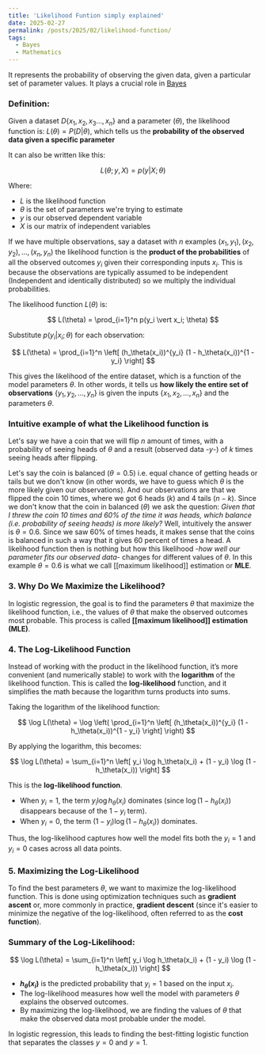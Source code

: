 ```yaml
---
title: 'Likelihood Funtion simply explained'
date: 2025-02-27
permalink: /posts/2025/02/likelihood-function/
tags:
  - Bayes
  - Mathematics
---
```


It represents the probability of observing the given data, given a particular set of parameter values. It plays a crucial role in [Bayes](https://afloresep.github.io/posts/2025/2/intro-bayes/)

### Definition:
Given a dataset $D \{x_1, x_2, x_3 ..., x_n \}$ and a parameter ($\theta$), the likelihood function is: 
$L(\theta) = P(D \vert \theta$), which tells us the **probability of the observed data given a specific parameter**

It can also be written like this:

$$
L(θ; y, X) = p(y \vert  X; θ)
$$

Where:
- $L$ is the likelihood function
- $θ$ is the set of parameters we're trying to estimate
- $y$ is our observed dependent variable
- $X$ is our matrix of independent variables

If we have multiple observations, say a dataset with $n$ examples $(x_1, y_1), (x_2, y_2), \dots, (x_n, y_n)$ the likelihood function is the **product of the probabilities** of all the observed outcomes $y_i$​ given their corresponding inputs $x_i$​. This is because the observations are typically assumed to be independent (Independent and identically distributed) so we multiply the individual probabilities.


The likelihood function $L(\theta)$ is:

$$
L(\theta) = \prod_{i=1}^n p(y_i \vert  x_i; \theta)
$$

Substitute $p(y_i \vert  x_i; \theta)$ for each observation:

$$
L(\theta) = \prod_{i=1}^n \left[ (h_\theta(x_i))^{y_i} (1 - h_\theta(x_i))^{1 - y_i} \right]
$$

This gives the likelihood of the entire dataset, which is a function of the model parameters $\theta$. In other words, it tells us **how likely the entire set of observations** $\{y_1, y_2, \dots, y_n\}$ is given the inputs $\{x_1, x_2, \dots, x_n\}$ and the parameters $\theta$.


### Intuitive example of what the Likelihood function is

Let's say we have a coin that we will flip $n$ amount of times, with a probability of seeing heads of $\theta$ and a result (observed data -$y$-) of $k$ times seeing heads after flipping. 

Let's say the coin is balanced ($\theta = 0.5$) i.e. equal chance of getting heads or tails but we don't know (in other words, we have to guess which $\theta$ is the more likely given our observations). And our observations are that we flipped the coin 10 times, where we got 6 heads ($k$) and 4 tails ($n - k$). Since we don't know that the coin in balanced ($\theta$) we ask the question: *Given that I threw the coin 10 times and 60% of the time it was heads, which balance (i.e. probability of seeing heads) is more likely?* 
Well, intuitively the answer is $\theta = 0.6$. Since we saw 60% of times heads, it makes sense that the coins is balanced in such a way that it gives 60 percent of times a head. A likelihood function then is nothing but how this likelihood -*how well our parameter fits our observed data*- changes for different values of $\theta$. In this example $\theta = 0.6$ is what we call [[maximum likelihood]] estimation or **MLE**. 




### 3. Why Do We Maximize the Likelihood?

In logistic regression, the goal is to find the parameters $\theta$ that maximize the likelihood function, i.e., the values of $\theta$ that make the observed outcomes most probable. This process is called **[[maximum likelihood]] estimation (MLE)**.

### 4. The Log-Likelihood Function

Instead of working with the product in the likelihood function, it’s more convenient (and numerically stable) to work with the **logarithm** of the likelihood function. This is called the **log-likelihood** function, and it simplifies the math because the logarithm turns products into sums.

Taking the logarithm of the likelihood function:

$$
\log L(\theta) = \log \left( \prod_{i=1}^n \left[ (h_\theta(x_i))^{y_i} (1 - h_\theta(x_i))^{1 - y_i} \right] \right)
$$

By applying the logarithm, this becomes:

$$
\log L(\theta) = \sum_{i=1}^n \left[ y_i \log h_\theta(x_i) + (1 - y_i) \log (1 - h_\theta(x_i)) \right]
$$

This is the **log-likelihood function**.

- When $y_i = 1$, the term $y_i \log h_\theta(x_i)$ dominates (since $\log(1 - h_\theta(x_i))$ disappears because of the $1 - y_i$ term).
- When $y_i = 0$, the term $(1 - y_i) \log (1 - h_\theta(x_i))$ dominates.

Thus, the log-likelihood captures how well the model fits both the $y_i = 1$ and $y_i = 0$ cases across all data points.

### 5. Maximizing the Log-Likelihood

To find the best parameters $\theta$, we want to maximize the log-likelihood function. This is done using optimization techniques such as **gradient ascent** or, more commonly in practice, **gradient descent** (since it's easier to minimize the negative of the log-likelihood, often referred to as the **cost function**).

### Summary of the Log-Likelihood:

$$
\log L(\theta) = \sum_{i=1}^n \left[ y_i \log h_\theta(x_i) + (1 - y_i) \log (1 - h_\theta(x_i)) \right]
$$

- **$h_\theta(x_i)$** is the predicted probability that $y_i = 1$ based on the input $x_i$.
- The log-likelihood measures how well the model with parameters $\theta$ explains the observed outcomes.
- By maximizing the log-likelihood, we are finding the values of $\theta$ that make the observed data most probable under the model.

In logistic regression, this leads to finding the best-fitting logistic function that separates the classes $y = 0$ and $y = 1$.
